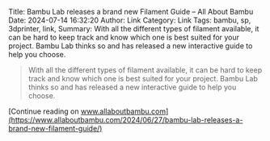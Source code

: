 Title: Bambu Lab releases a brand new Filament Guide – All About Bambu
Date: 2024-07-14 16:32:20
Author: Link
Category: Link
Tags: bambu, sp, 3dprinter, link, 
Summary: With all the different types of filament available, it can be hard to keep track and know which one is best suited for your project. Bambu Lab thinks so and has released a new interactive guide to help you choose.

> With all the different types of filament available, it can be hard to keep track and know which one is best suited for your project. Bambu Lab thinks so and has released a new interactive guide to help you choose.

[Continue reading on www.allaboutbambu.com](https://www.allaboutbambu.com/2024/06/27/bambu-lab-releases-a-brand-new-filament-guide/)
